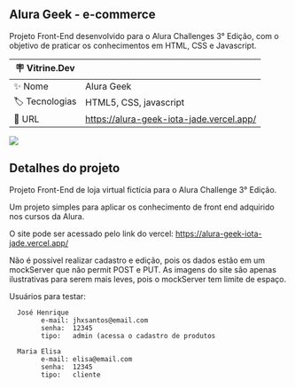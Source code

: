 ## Alura Geek - e-commerce

Projeto Front-End desenvolvido para o Alura Challenges 3° Edição, com o objetivo de praticar os conhecimentos em HTML, CSS e Javascript.

| :placard: Vitrine.Dev |     |
| -------------  | --- |
| :sparkles: Nome        | Alura Geek
| :label: Tecnologias | HTML5, CSS, javascript
| :rocket: URL         | https://alura-geek-iota-jade.vercel.app/

<!-- Inserir imagem com a #vitrinedev ao final do link -->
![](https://via.placeholder.com/1200x500.png?text=imagem+lindona+do+meu+projeto#vitrinedev)

## Detalhes do projeto
Projeto Front-End de loja virtual fictícia para o Alura Challenge 3° Edição.

Um projeto simples para aplicar os conhecimento de front end adquirido nos cursos da Alura.

O site pode ser acessado pelo link do vercel: https://alura-geek-iota-jade.vercel.app/

Não é possível realizar cadastro e edição, pois os dados estão em um mockServer que não permit POST e PUT.
As imagens do site são apenas ilustrativas para serem mais leves, pois o mockServer tem limite de espaço.

Usuários para testar:

      José Henrique
            e-mail: jhxsantos@email.com
            senha:  12345
            tipo:   admin (acessa o cadastro de produtos
            
      Maria Elisa
            e-mail: elisa@email.com
            senha:  12345
            tipo:   cliente
